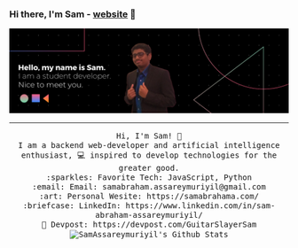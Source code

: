 ### Hi there, I'm Sam - [website] 👋
<img src="https://raw.githubusercontent.com/SamAssareymuriyil/SamAssareymuriyil/master/samBanner.png?token=ALNAGJ7SXG3MW5YD2BFFAL3ANRR2Q"/>
 <hr></hr>
<p align="center">
  <samp>
    Hi, I'm Sam! 👋 <br>
    I am a backend web-developer and artificial intelligence enthusiast, 💻 inspired to develop technologies for the greater good. <br>
    :sparkles: Favorite Tech: JavaScript, Python <br
    :notebook: I’m currently learning React and improving my knowledge of JS <br>
    :email:	Email: samabraham.assareymuriyil@gmail.com <br>
    :art: Personal Wesite: https://samabrahama.com/ <br>
    :briefcase: LinkedIn: https://www.linkedin.com/in/sam-abraham-assareymuriyil/ <br>
    🧳 Devpost: https://devpost.com/GuitarSlayerSam <br>
   <img align="center" alt="SamAssareymuriyil's Github Stats" src="https://github-readme-stats.vercel.app/api/?username=SamAssareymuriyil&show_icons=true&title_color=fff&icon_color=79ff97&text_color=9f9f9f&bg_color=151515" />
  </samp>
</p>

[website]: https://samabrahama.com/
